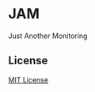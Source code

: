 # JAM

Just Another Monitoring

## License
[MIT License](https://github.com/exelban/JAM/blob/master/LICENSE)
